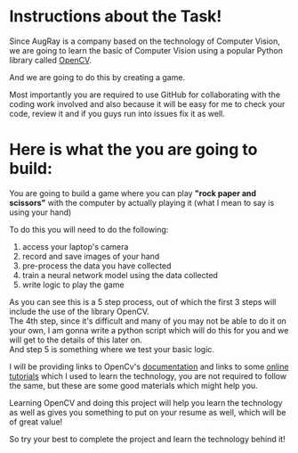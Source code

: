 # Instructions about the Task!

Since AugRay is a company based on the technology of Computer Vision, we are going to learn the basic of Computer Vision using a popular Python library called [OpenCV](https://opencv.org/).

And we are going to do this by creating a game.

Most importantly you are required to use GitHub for collaborating with the coding work involved and also because it will be easy for me to check your code, review it and if you guys run into issues fix it as well.

# Here is what the you are going to build:

You are going to build a game where you can play **"rock paper and scissors"** with the computer by actually playing it (what I mean to say is using your hand)

To do this you will need to do the following:
1. access your laptop's camera
2. record and save images of your hand
3. pre-process the data you have collected
4. train a neural network model using the data collected
5. write logic to play the game

As you can see this is a 5 step process, out of which the first 3 steps will include the use of the library OpenCV.<br/>
The 4th step, since it's difficult and many of you may not be able to do it on your own, I am gonna write a python script which will do this for you and we will get to the details of this later on. <br/>
And step 5 is something where we test your basic logic.

I will be providing links to OpenCv's [documentation](https://docs.opencv.org/master/d6/d00/tutorial_py_root.html) and links to some [online tutorials](https://www.youtube.com/playlist?list=PLS1QulWo1RIa7D1O6skqDQ-JZ1GGHKK-K) which I used to learn the technology, you are not required to follow the same, but these are some good materials which might help you.

Learning OpenCV and doing this project will help you learn the technology as well as gives you something to put on your resume as well, which will be of great value!

So try your best to complete the project and learn the technology behind it!